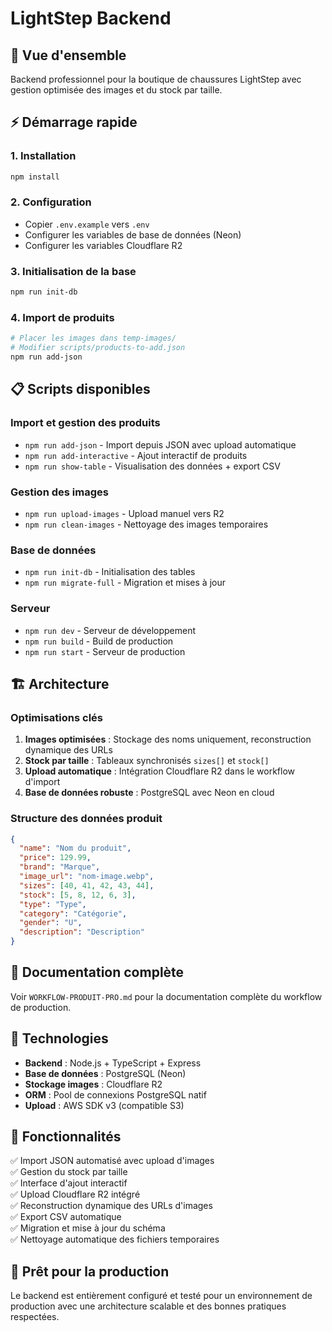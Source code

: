 # LightStep Backend

## 🎯 Vue d'ensemble

Backend professionnel pour la boutique de chaussures LightStep avec gestion optimisée des images et du stock par taille.

## ⚡ Démarrage rapide

### 1. Installation

```bash
npm install
```

### 2. Configuration

- Copier `.env.example` vers `.env`
- Configurer les variables de base de données (Neon)
- Configurer les variables Cloudflare R2

### 3. Initialisation de la base

```bash
npm run init-db
```

### 4. Import de produits

```bash
# Placer les images dans temp-images/
# Modifier scripts/products-to-add.json
npm run add-json
```

## 📋 Scripts disponibles

### Import et gestion des produits

- `npm run add-json` - Import depuis JSON avec upload automatique
- `npm run add-interactive` - Ajout interactif de produits
- `npm run show-table` - Visualisation des données + export CSV

### Gestion des images

- `npm run upload-images` - Upload manuel vers R2
- `npm run clean-images` - Nettoyage des images temporaires

### Base de données

- `npm run init-db` - Initialisation des tables
- `npm run migrate-full` - Migration et mises à jour

### Serveur

- `npm run dev` - Serveur de développement
- `npm run build` - Build de production
- `npm run start` - Serveur de production

## 🏗️ Architecture

### Optimisations clés

1. **Images optimisées** : Stockage des noms uniquement, reconstruction dynamique des URLs
2. **Stock par taille** : Tableaux synchronisés `sizes[]` et `stock[]`
3. **Upload automatique** : Intégration Cloudflare R2 dans le workflow d'import
4. **Base de données robuste** : PostgreSQL avec Neon en cloud

### Structure des données produit

```json
{
  "name": "Nom du produit",
  "price": 129.99,
  "brand": "Marque",
  "image_url": "nom-image.webp",
  "sizes": [40, 41, 42, 43, 44],
  "stock": [5, 8, 12, 6, 3],
  "type": "Type",
  "category": "Catégorie",
  "gender": "U",
  "description": "Description"
}
```

## 📖 Documentation complète

Voir `WORKFLOW-PRODUIT-PRO.md` pour la documentation complète du workflow de production.

## 🔧 Technologies

- **Backend** : Node.js + TypeScript + Express
- **Base de données** : PostgreSQL (Neon)
- **Stockage images** : Cloudflare R2
- **ORM** : Pool de connexions PostgreSQL natif
- **Upload** : AWS SDK v3 (compatible S3)

## 🎉 Fonctionnalités

✅ Import JSON automatisé avec upload d'images  
✅ Gestion du stock par taille  
✅ Interface d'ajout interactif  
✅ Upload Cloudflare R2 intégré  
✅ Reconstruction dynamique des URLs d'images  
✅ Export CSV automatique  
✅ Migration et mise à jour du schéma  
✅ Nettoyage automatique des fichiers temporaires

## 🚀 Prêt pour la production

Le backend est entièrement configuré et testé pour un environnement de production avec une architecture scalable et des bonnes pratiques respectées.
